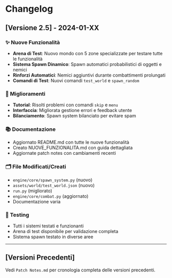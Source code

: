 # Changelog

## [Versione 2.5] - 2024-01-XX

### ✨ Nuove Funzionalità
- **Arena di Test**: Nuovo mondo con 5 zone specializzate per testare tutte le funzionalità
- **Sistema Spawn Dinamico**: Spawn automatici probabilistici di oggetti e nemici
- **Rinforzi Automatici**: Nemici aggiuntivi durante combattimenti prolungati
- **Comandi di Test**: Nuovi comandi `test_world` e `spawn_random`

### 🔧 Miglioramenti
- **Tutorial**: Risolti problemi con comandi `skip` e `menu`
- **Interfaccia**: Migliorata gestione errori e feedback utente
- **Bilanciamento**: Spawn system bilanciato per evitare spam

### 📚 Documentazione
- Aggiornato README.md con tutte le nuove funzionalità
- Creato NUOVE_FUNZIONALITA.md con guida dettagliata
- Aggiornate patch notes con cambiamenti recenti

### 🗂️ File Modificati/Creati
- `engine/core/spawn_system.py` (nuovo)
- `assets/world/test_world.json` (nuovo)
- `run.py` (migliorato)
- `engine/core/combat.py` (aggiornato)
- Documentazione varia

### 🧪 Testing
- Tutti i sistemi testati e funzionanti
- Arena di test disponibile per validazione completa
- Sistema spawn testato in diverse aree

---

## [Versioni Precedenti]
Vedi `Patch Notes.md` per cronologia completa delle versioni precedenti.